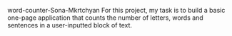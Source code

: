 word-counter-Sona-Mkrtchyan
For this project, my task is to build a basic one-page application that counts the number of letters, words and sentences in a user-inputted block of text.
